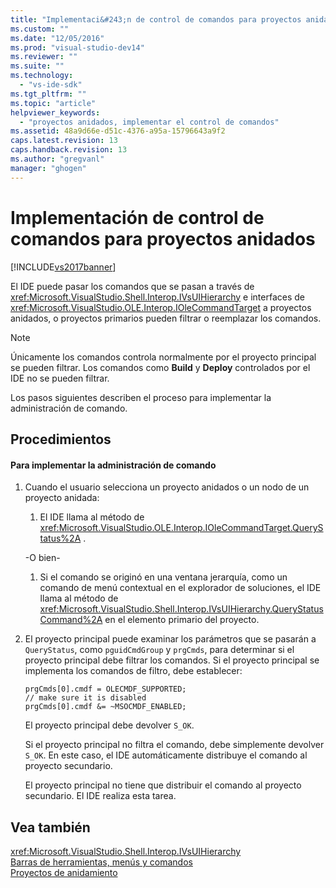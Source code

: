 ```yaml
---
title: "Implementaci&#243;n de control de comandos para proyectos anidados | Microsoft Docs"
ms.custom: ""
ms.date: "12/05/2016"
ms.prod: "visual-studio-dev14"
ms.reviewer: ""
ms.suite: ""
ms.technology: 
  - "vs-ide-sdk"
ms.tgt_pltfrm: ""
ms.topic: "article"
helpviewer_keywords: 
  - "proyectos anidados, implementar el control de comandos"
ms.assetid: 48a9d66e-d51c-4376-a95a-15796643a9f2
caps.latest.revision: 13
caps.handback.revision: 13
ms.author: "gregvanl"
manager: "ghogen"
---
```

# Implementaci&#243;n de control de comandos para proyectos anidados
[!INCLUDE[vs2017banner](../../code-quality/includes/vs2017banner.md)]

El IDE puede pasar los comandos que se pasan a través de <xref:Microsoft.VisualStudio.Shell.Interop.IVsUIHierarchy> e interfaces de <xref:Microsoft.VisualStudio.OLE.Interop.IOleCommandTarget> a proyectos anidados, o proyectos primarios pueden filtrar o reemplazar los comandos.  
  
> [!NOTE]
>  Únicamente los comandos controla normalmente por el proyecto principal se pueden filtrar.  Los comandos como **Build** y **Deploy** controlados por el IDE no se pueden filtrar.  
  
 Los pasos siguientes describen el proceso para implementar la administración de comando.  
  
## Procedimientos  
  
#### Para implementar la administración de comando  
  
1.  Cuando el usuario selecciona un proyecto anidados o un nodo de un proyecto anidada:  
  
    1.  El IDE llama al método de <xref:Microsoft.VisualStudio.OLE.Interop.IOleCommandTarget.QueryStatus%2A> .  
  
     \-O bien\-  
  
    1.  Si el comando se originó en una ventana jerarquía, como un comando de menú contextual en el explorador de soluciones, el IDE llama al método de <xref:Microsoft.VisualStudio.Shell.Interop.IVsUIHierarchy.QueryStatusCommand%2A> en el elemento primario del proyecto.  
  
2.  El proyecto principal puede examinar los parámetros que se pasarán a `QueryStatus`, como `pguidCmdGroup` y `prgCmds`, para determinar si el proyecto principal debe filtrar los comandos.  Si el proyecto principal se implementa los comandos de filtro, debe establecer:  
  
    ```  
    prgCmds[0].cmdf = OLECMDF_SUPPORTED;  
    // make sure it is disabled  
    prgCmds[0].cmdf &= ~MSOCMDF_ENABLED;  
    ```  
  
     El proyecto principal debe devolver `S_OK`.  
  
     Si el proyecto principal no filtra el comando, debe simplemente devolver `S_OK`.  En este caso, el IDE automáticamente distribuye el comando al proyecto secundario.  
  
     El proyecto principal no tiene que distribuir el comando al proyecto secundario.  El IDE realiza esta tarea.  
  
## Vea también  
 <xref:Microsoft.VisualStudio.Shell.Interop.IVsUIHierarchy>   
 [Barras de herramientas, menús y comandos](../../extensibility/internals/commands-menus-and-toolbars.md)   
 [Proyectos de anidamiento](../../extensibility/internals/nesting-projects.md)